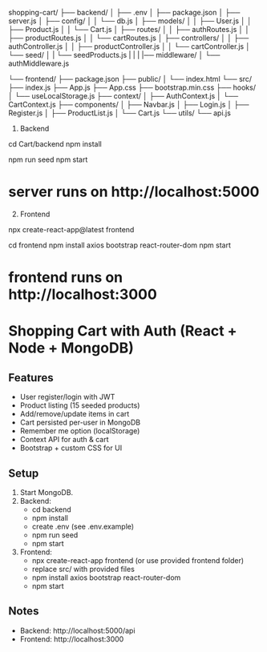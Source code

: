 shopping-cart/
├── backend/
│   ├── .env
│   ├── package.json
│   ├── server.js
│   ├── config/
│   │   └── db.js
│   ├── models/
│   │   ├── User.js
│   │   ├── Product.js
│   │   └── Cart.js
│   ├── routes/
│   │   ├── authRoutes.js
│   │   ├── productRoutes.js
│   │   └── cartRoutes.js
│   ├── controllers/
│   │   ├── authController.js
│   │   ├── productController.js
│   │   └── cartController.js
│   └── seed/
│   |   └── seedProducts.js
|   |
|   |── middleware/
│       └── authMiddleware.js

└── frontend/
    ├── package.json
    ├── public/
    │   └── index.html
    └── src/
        ├── index.js
        ├── App.js
        ├── App.css
        ├── bootstrap.min.css
        ├── hooks/
        │   └── useLocalStorage.js
        ├── context/
        │   ├── AuthContext.js
        │   └── CartContext.js
        ├── components/
        │   ├── Navbar.js
        │   ├── Login.js
        │   ├── Register.js
        │   ├── ProductList.js
        │   └── Cart.js
        └── utils/
            └── api.js


1)  Backend 

cd Cart/backend
npm install

 npm run seed  <!-- # seed initial 15 products -->
 npm start

# server runs on http://localhost:5000


2) Frontend

npx create-react-app@latest frontend

cd frontend
npm install axios bootstrap react-router-dom
npm start
# frontend runs on http://localhost:3000


# Shopping Cart with Auth (React + Node + MongoDB)

## Features
- User register/login with JWT
- Product listing (15 seeded products)
- Add/remove/update items in cart
- Cart persisted per-user in MongoDB
- Remember me option (localStorage)
- Context API for auth & cart
- Bootstrap + custom CSS for UI

## Setup
1. Start MongoDB.
2. Backend:
   - cd backend
   - npm install
   - create .env (see .env.example)
   - npm run seed
   - npm start
3. Frontend:
   - npx create-react-app frontend (or use provided frontend folder)
   - replace src/ with provided files
   - npm install axios bootstrap react-router-dom
   - npm start

## Notes
- Backend: http://localhost:5000/api
- Frontend: http://localhost:3000

